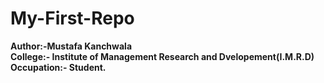 # My-First-Repo
<B> Author:-Mustafa Kanchwala <br>
College:- Institute of Management Research and Dvelopement(I.M.R.D)<br>
Occupation:- Student.
